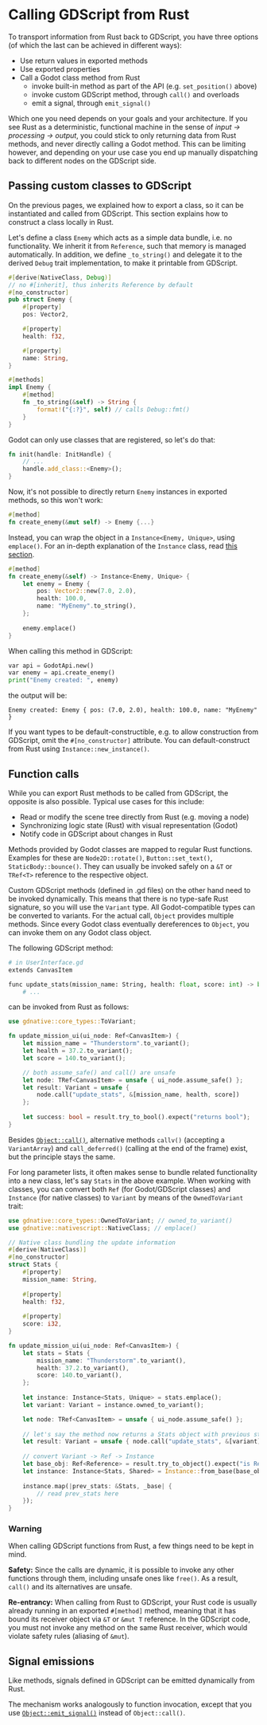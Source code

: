 
# Calling GDScript from Rust

To transport information from Rust back to GDScript, you have three options (of which the last can be achieved in different ways):

* Use return values in exported methods
* Use exported properties
* Call a Godot class method from Rust
    * invoke built-in method as part of the API (e.g. `set_position()` above)
    * invoke custom GDScript method, through `call()` and overloads
    * emit a signal, through `emit_signal()`

Which one you need depends on your goals and your architecture. If you see Rust as a deterministic, functional machine in the sense of _input -> processing -> output_, you could stick to only returning data from Rust methods, and never directly calling a Godot method. This can be limiting however, and depending on your use case you end up manually dispatching back to different nodes on the GDScript side.


## Passing custom classes to GDScript

On the previous pages, we explained how to export a class, so it can be instantiated and called from GDScript. This section explains how to construct a class locally in Rust.

Let's define a class `Enemy` which acts as a simple data bundle, i.e. no functionality. We inherit it from `Reference`, such that memory is managed automatically. In addition, we define `_to_string()` and delegate it to the derived `Debug` trait implementation, to make it printable from GDScript.

```rust
#[derive(NativeClass, Debug)]
// no #[inherit], thus inherits Reference by default
#[no_constructor]
pub struct Enemy {
    #[property]
    pos: Vector2,

    #[property]
    health: f32,

    #[property]
    name: String,
}

#[methods]
impl Enemy {
    #[method]
    fn _to_string(&self) -> String {
        format!("{:?}", self) // calls Debug::fmt()
    }
}
```
Godot can only use classes that are registered, so let's do that:
```rust
fn init(handle: InitHandle) {
    // ...
    handle.add_class::<Enemy>();
}
```
Now, it's not possible to directly return `Enemy` instances in exported methods, so this won't work:
```rust
#[method]
fn create_enemy(&mut self) -> Enemy {...}
```
Instead, you can wrap the object in a `Instance<Enemy, Unique>`, using `emplace()`. For an in-depth explanation of the `Instance` class, read [this section](../overview/wrappers.md#instance-reference-with-attached-rust-class).
```rust
#[method]
fn create_enemy(&self) -> Instance<Enemy, Unique> {
    let enemy = Enemy {
        pos: Vector2::new(7.0, 2.0),
        health: 100.0,
        name: "MyEnemy".to_string(),
    };
    
    enemy.emplace()
}
```

When calling this method in GDScript:
```python
var api = GodotApi.new()
var enemy = api.create_enemy()
print("Enemy created: ", enemy)
```
the output will be:
``` 
Enemy created: Enemy { pos: (7.0, 2.0), health: 100.0, name: "MyEnemy" }
```

If you want types to be default-constructible, e.g. to allow construction from GDScript, omit the `#[no_constructor]` attribute. You can default-construct from Rust using `Instance::new_instance()`.


## Function calls

While you can export Rust methods to be called from GDScript, the opposite is also possible. Typical use cases for this include:

* Read or modify the scene tree directly from Rust (e.g. moving a node)
* Synchronizing logic state (Rust) with visual representation (Godot)
* Notify code in GDScript about changes in Rust

Methods provided by Godot classes are mapped to regular Rust functions. Examples for these are `Node2D::rotate()`, `Button::set_text()`, `StaticBody::bounce()`. They can usually be invoked safely on a `&T` or `TRef<T>` reference to the respective object.

Custom GDScript methods (defined in .gd files) on the other hand need to be invoked dynamically. This means that there is no type-safe Rust signature, so you will use the `Variant` type. All Godot-compatible types can be converted to variants. For the actual call, `Object` provides multiple methods. Since every Godot class eventually dereferences to `Object`, you can invoke them on any Godot class object.

The following GDScript method:
```python
# in UserInterface.gd
extends CanvasItem

func update_stats(mission_name: String, health: float, score: int) -> bool:
    # ...
```
can be invoked from Rust as follows:
```rust
use gdnative::core_types::ToVariant;

fn update_mission_ui(ui_node: Ref<CanvasItem>) {
    let mission_name = "Thunderstorm".to_variant();
    let health = 37.2.to_variant();
    let score = 140.to_variant();

    // both assume_safe() and call() are unsafe
    let node: TRef<CanvasItem> = unsafe { ui_node.assume_safe() };
    let result: Variant = unsafe {
        node.call("update_stats", &[mission_name, health, score])
    };
  
    let success: bool = result.try_to_bool().expect("returns bool");
}
```

Besides [`Object::call()`](https://docs.rs/gdnative/latest/gdnative/api/struct.Object.html#method.call), alternative methods `callv()` (accepting a `VariantArray`) and `call_deferred()` (calling at the end of the frame) exist, but the principle stays the same.

For long parameter lists, it often makes sense to bundle related functionality into a new class, let's say `Stats` in the above example. When working with classes, you can convert both `Ref` (for Godot/GDScript classes) and `Instance` (for native classes) to `Variant` by means of the `OwnedToVariant` trait:

```rust
use gdnative::core_types::OwnedToVariant; // owned_to_variant()
use gdnative::nativescript::NativeClass; // emplace()

// Native class bundling the update information
#[derive(NativeClass)]
#[no_constructor]
struct Stats {
    #[property]
    mission_name: String,
  
    #[property]
    health: f32,
  
    #[property]
    score: i32,
}

fn update_mission_ui(ui_node: Ref<CanvasItem>) {
    let stats = Stats {
        mission_name: "Thunderstorm".to_variant(),
        health: 37.2.to_variant(),
        score: 140.to_variant(),      
    };
  
    let instance: Instance<Stats, Unique> = stats.emplace();
    let variant: Variant = instance.owned_to_variant();

    let node: TRef<CanvasItem> = unsafe { ui_node.assume_safe() };
    
    // let's say the method now returns a Stats object with previous stats
    let result: Variant = unsafe { node.call("update_stats", &[variant]) };
  
    // convert Variant -> Ref -> Instance
    let base_obj: Ref<Reference> = result.try_to_object().expect("is Reference");
    let instance: Instance<Stats, Shared> = Instance::from_base(base_obj).unwrap();
    
    instance.map(|prev_stats: &Stats, _base| {
        // read prev_stats here
    });
}
```

### Warning

When calling GDScript functions from Rust, a few things need to be kept in mind.

**Safety:** Since the calls are dynamic, it is possible to invoke any other functions through them, including unsafe ones like `free()`. As a result, `call()` and its alternatives are unsafe.

**Re-entrancy:** When calling from Rust to GDScript, your Rust code is usually already running in an exported `#[method]` method, meaning that it has bound its receiver object via `&T` or `&mut T` reference. In the GDScript code, you must not invoke any method on the same Rust receiver, which would violate safety rules (aliasing of `&mut`).


## Signal emissions

Like methods, signals defined in GDScript can be emitted dynamically from Rust.

The mechanism works analogously to function invocation, except that you use [`Object::emit_signal()`](https://docs.rs/gdnative/latest/gdnative/api/struct.Object.html#method.emit_signal) instead of `Object::call()`.